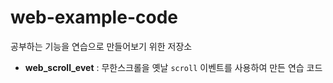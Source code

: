 # web-example-code

공부하는 기능을 연습으로 만들어보기 위한 저장소

- **web_scroll_evet** : 무한스크롤을 옛날  `scroll` 이벤트를 사용하여 만든 연습 코드
